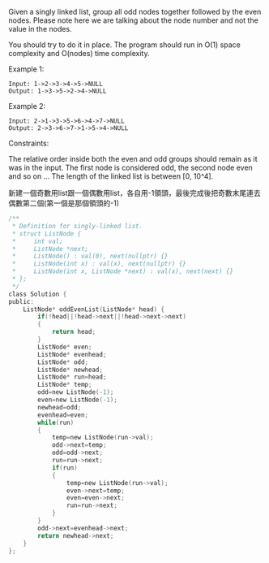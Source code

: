 Given a singly linked list, group all odd nodes together followed by the even nodes. Please note here we are talking about the node number and not the value in the nodes.

You should try to do it in place. The program should run in O(1) space complexity and O(nodes) time complexity.

Example 1:
```
Input: 1->2->3->4->5->NULL
Output: 1->3->5->2->4->NULL
```
Example 2:
```
Input: 2->1->3->5->6->4->7->NULL
Output: 2->3->6->7->1->5->4->NULL
```

Constraints:

The relative order inside both the even and odd groups should remain as it was in the input.
The first node is considered odd, the second node even and so on ...
The length of the linked list is between [0, 10^4].

新建一個奇數用list跟一個偶數用list，各自用-1領頭，最後完成後把奇數末尾連去偶數第二個(第一個是那個領頭的-1)
```c
/**
 * Definition for singly-linked list.
 * struct ListNode {
 *     int val;
 *     ListNode *next;
 *     ListNode() : val(0), next(nullptr) {}
 *     ListNode(int x) : val(x), next(nullptr) {}
 *     ListNode(int x, ListNode *next) : val(x), next(next) {}
 * };
 */
class Solution {
public:
    ListNode* oddEvenList(ListNode* head) {
        if(!head||!head->next||!head->next->next)
        {
            return head;
        }
        ListNode* even;
        ListNode* evenhead;
        ListNode* odd;
        ListNode* newhead;
        ListNode* run=head;
        ListNode* temp;
        odd=new ListNode(-1);
        even=new ListNode(-1);
        newhead=odd;
        evenhead=even;
        while(run)
        {
            temp=new ListNode(run->val);
            odd->next=temp;
            odd=odd->next;
            run=run->next;
            if(run)
            {
                temp=new ListNode(run->val);
                even->next=temp;
                even=even->next;
                run=run->next;
            }
        }
        odd->next=evenhead->next;
        return newhead->next;
    }
};
```
